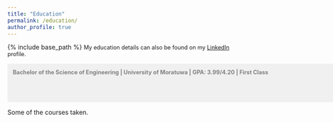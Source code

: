 ```yaml
---
title: "Education"
permalink: /education/
author_profile: true
---
```


{% include base_path %}
<span style="font-size:0.9em;text-align: justify">My education details can also be found on my <a href="https://www.linkedin.com/in/vinoj-jayasundara-983a81129/">LinkedIn</a> profile.</span>

<span style="font-size:0.9em; color:gray;background-color: #F0F0F0;height: 5em; width: 57em; display:inline-block; vertical-align: middle; padding: 12px;"><b>Bachelor of the Science of Engineering | University of Moratuwa | GPA: 3.99/4.20 | First Class</b></span><br/>

Some of the courses taken.


